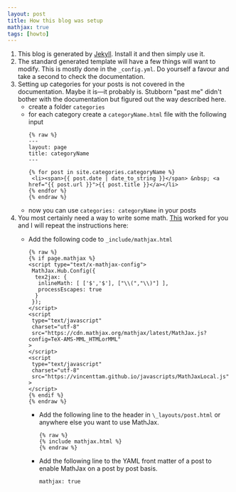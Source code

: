 ```yaml
---
layout: post
title: How this blog was setup
mathjax: true
tags: [howto]
---
```


1. This blog is generated by [Jekyll](https://jekyllrb.com/). Install it and then simply use it.
2. The standard generated template will have a few things will want to modify. This is mostly done in the `_config.yml`. Do yourself a favour and take a second to check the documentation.  
3. Setting up categories for your posts is not covered in the documentation. Maybe it is—it probably is. Stubborn "past me" didn't bother with the documentation but figured out the way described here.
    * create a folder `categories`
    * for each category create a  `categoryName.html` file with the following input
        ```
        {% raw %}
        ---
        layout: page
        title: categoryName
        ---

        {% for post in site.categories.categoryName %}
         <li><span>{{ post.date | date_to_string }}</span> &nbsp; <a href="{{ post.url }}">{{ post.title }}</a></li>
        {% endfor %}
        {% endraw %}
        ```
    * now you can use `categories: categoryName` in your posts
4. You most certainly need a way to write some math. [This](http://sgeos.github.io/github/jekyll/2016/08/21/adding_mathjax_to_a_jekyll_github_pages_blog.html) worked for you and I will repeat the instructions here:
    * Add the following code to `_include/mathjax.html` 
        ```
        {% raw %}
        {% if page.mathjax %}
        <script type="text/x-mathjax-config">
         MathJax.Hub.Config({
          tex2jax: {
           inlineMath: [ ['$','$'], ["\\(","\\)"] ],
           processEscapes: true
          }
         });
        </script>
        <script
         type="text/javascript"
         charset="utf-8"
         src="https://cdn.mathjax.org/mathjax/latest/MathJax.js?config=TeX-AMS-MML_HTMLorMML"
        >
        </script>
        <script
         type="text/javascript"
         charset="utf-8"
         src="https://vincenttam.github.io/javascripts/MathJaxLocal.js"
        >
        </script>
        {% endif %}
        {% endraw %}
        ```

        * Add the following line to the header in `\_layouts/post.html` or anywhere else you want to use MathJax.  
            ```
            {% raw %}
            {% include mathjax.html %}
            {% endraw %}
            ```

        * Add the following line to the YAML front matter of a post to enable MathJax on a post by post basis.
            ```
            mathjax: true
            ```



